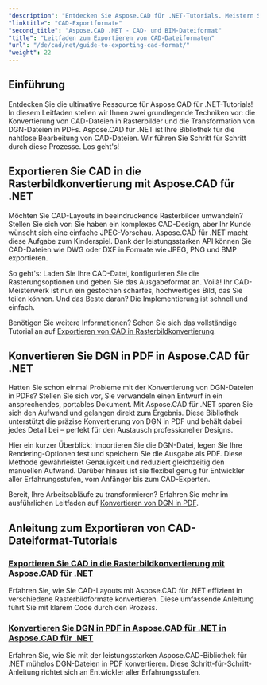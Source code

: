 ```yaml
---
"description": "Entdecken Sie Aspose.CAD für .NET-Tutorials. Meistern Sie den Export von CAD-Dateien, die Konvertierung von CAD in Rasterbilder und die mühelose Umwandlung von DGN in PDF."
"linktitle": "CAD-Exportformate"
"second_title": "Aspose.CAD .NET - CAD- und BIM-Dateiformat"
"title": "Leitfaden zum Exportieren von CAD-Dateiformaten"
"url": "/de/cad/net/guide-to-exporting-cad-format/"
"weight": 22
---
```


## Einführung

Entdecken Sie die ultimative Ressource für Aspose.CAD für .NET-Tutorials! In diesem Leitfaden stellen wir Ihnen zwei grundlegende Techniken vor: die Konvertierung von CAD-Dateien in Rasterbilder und die Transformation von DGN-Dateien in PDFs. Aspose.CAD für .NET ist Ihre Bibliothek für die nahtlose Bearbeitung von CAD-Dateien. Wir führen Sie Schritt für Schritt durch diese Prozesse. Los geht's!

## Exportieren Sie CAD in die Rasterbildkonvertierung mit Aspose.CAD für .NET  
Möchten Sie CAD-Layouts in beeindruckende Rasterbilder umwandeln? Stellen Sie sich vor: Sie haben ein komplexes CAD-Design, aber Ihr Kunde wünscht sich eine einfache JPEG-Vorschau. Aspose.CAD für .NET macht diese Aufgabe zum Kinderspiel. Dank der leistungsstarken API können Sie CAD-Dateien wie DWG oder DXF in Formate wie JPEG, PNG und BMP exportieren.  

So geht's: Laden Sie Ihre CAD-Datei, konfigurieren Sie die Rasterungsoptionen und geben Sie das Ausgabeformat an. Voilà! Ihr CAD-Meisterwerk ist nun ein gestochen scharfes, hochwertiges Bild, das Sie teilen können. Und das Beste daran? Die Implementierung ist schnell und einfach.  

Benötigen Sie weitere Informationen? Sehen Sie sich das vollständige Tutorial an auf [Exportieren von CAD in Rasterbildkonvertierung](./export-cad-to-raster-image-conversion/).  

## Konvertieren Sie DGN in PDF in Aspose.CAD für .NET  
Hatten Sie schon einmal Probleme mit der Konvertierung von DGN-Dateien in PDFs? Stellen Sie sich vor, Sie verwandeln einen Entwurf in ein ansprechendes, portables Dokument. Mit Aspose.CAD für .NET sparen Sie sich den Aufwand und gelangen direkt zum Ergebnis. Diese Bibliothek unterstützt die präzise Konvertierung von DGN in PDF und behält dabei jedes Detail bei – perfekt für den Austausch professioneller Designs.  

Hier ein kurzer Überblick: Importieren Sie die DGN-Datei, legen Sie Ihre Rendering-Optionen fest und speichern Sie die Ausgabe als PDF. Diese Methode gewährleistet Genauigkeit und reduziert gleichzeitig den manuellen Aufwand. Darüber hinaus ist sie flexibel genug für Entwickler aller Erfahrungsstufen, vom Anfänger bis zum CAD-Experten.  

Bereit, Ihre Arbeitsabläufe zu transformieren? Erfahren Sie mehr im ausführlichen Leitfaden auf [Konvertieren von DGN in PDF](./convert-dgn-to-pdf/).  

## Anleitung zum Exportieren von CAD-Dateiformat-Tutorials
### [Exportieren Sie CAD in die Rasterbildkonvertierung mit Aspose.CAD für .NET](./export-cad-to-raster-image-conversion/)
Erfahren Sie, wie Sie CAD-Layouts mit Aspose.CAD für .NET effizient in verschiedene Rasterbildformate konvertieren. Diese umfassende Anleitung führt Sie mit klarem Code durch den Prozess.
### [Konvertieren Sie DGN in PDF in Aspose.CAD für .NET in Aspose.CAD für .NET](./convert-dgn-to-pdf/)
Erfahren Sie, wie Sie mit der leistungsstarken Aspose.CAD-Bibliothek für .NET mühelos DGN-Dateien in PDF konvertieren. Diese Schritt-für-Schritt-Anleitung richtet sich an Entwickler aller Erfahrungsstufen.